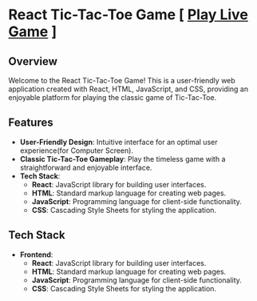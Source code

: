 # React Tic-Tac-Toe Game [ [Play Live Game](tic-tak-toe-udemy-course.vercel.app) ]

## Overview

Welcome to the React Tic-Tac-Toe Game! This is a user-friendly web application created with React, HTML, JavaScript, and CSS, providing an enjoyable platform for playing the classic game of Tic-Tac-Toe.

## Features

- **User-Friendly Design**: Intuitive interface for an optimal user experience(for Computer Screen).
- **Classic Tic-Tac-Toe Gameplay**: Play the timeless game with a straightforward and enjoyable interface.
- **Tech Stack**:
  - **React**: JavaScript library for building user interfaces.
  - **HTML**: Standard markup language for creating web pages.
  - **JavaScript**: Programming language for client-side functionality.
  - **CSS**: Cascading Style Sheets for styling the application.

## Tech Stack

- **Frontend**:
  - **React**: JavaScript library for building user interfaces.
  - **HTML**: Standard markup language for creating web pages.
  - **JavaScript**: Programming language for client-side functionality.
  - **CSS**: Cascading Style Sheets for styling the application.
